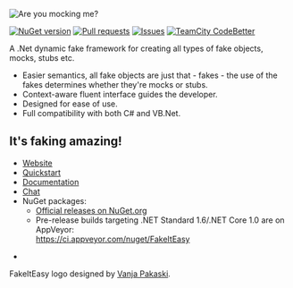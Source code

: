 ![Are you mocking me?](http://fakeiteasy.github.io/img/fakeiteasy_logo_256.png)

[![NuGet version](https://img.shields.io/nuget/v/FakeItEasy.svg?style=flat-square)](https://www.nuget.org/packages/FakeItEasy)
[![Pull requests](http://issuestats.com/github/FakeItEasy/FakeItEasy/badge/pr?style=flat-square)](http://issuestats.com/github/FakeItEasy/FakeItEasy)
[![Issues](http://issuestats.com/github/FakeItEasy/FakeItEasy/badge/issue?style=flat-square)](http://issuestats.com/github/FakeItEasy/FakeItEasy)
[![TeamCity CodeBetter](https://img.shields.io/teamcity/codebetter/bt929.svg?style=flat-square)](http://teamcity.codebetter.com/viewType.html?buildTypeId=bt929)

A .Net dynamic fake framework for creating all types of fake objects, mocks, stubs etc.

* Easier semantics, all fake objects are just that - fakes - the use of the fakes determines whether they're mocks or stubs.
* Context-aware fluent interface guides the developer.
* Designed for ease of use.
* Full compatibility with both C# and VB.Net.

## It's faking amazing!

* [Website](http://fakeiteasy.github.io/)
* [Quickstart](http://fakeiteasy.readthedocs.io/en/stable/quickstart/)
* [Documentation](http://fakeiteasy.readthedocs.io/en/stable/)
* [Chat](https://gitter.im/FakeItEasy/FakeItEasy)
* NuGet packages:
    * [Official releases on NuGet.org](https://nuget.org/packages/FakeItEasy "FakeItEasy on NuGet")
    * Pre-release builds targeting .NET Standard 1.6/.NET Core 1.0 are on AppVeyor:<br>
      https://ci.appveyor.com/nuget/FakeItEasy

-
FakeItEasy logo designed by [Vanja Pakaski](https://github.com/vanpak).
